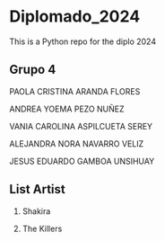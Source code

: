 # Diplomado_2024
This is a Python repo for the diplo 2024

## Grupo 4
PAOLA CRISTINA ARANDA FLORES	

ANDREA YOEMA PEZO NUÑEZ	

VANIA CAROLINA ASPILCUETA SEREY

ALEJANDRA NORA NAVARRO VELIZ

JESUS EDUARDO GAMBOA UNSIHUAY

## List Artist

1. Shakira

2. The Killers
